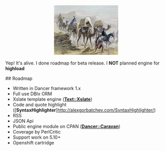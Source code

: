 <div align="center">
<img src="https://raw.githubusercontent.com/unStatiK/Caravan/master/public/caravan.jpg" alt="Caravan Logo" width="200" height="155"></img>
</div>

Yep! It's alive. I done roadmap for beta release.
I **NOT** planned engine for **highload**

<a name="Roadmap"/>
## Roadmap

- Written in Dancer framework 1.x
- Full use DBIx ORM
- Xslate template engine ([**Text::Xslate**](http://search.cpan.org/~syohex/Text-Xslate-3.3.3/))
- Code and quote highlight ([**SyntaxHighlighter**]http://alexgorbatchev.com/SyntaxHighlighter/)
- RSS
- JSON Api
- Public engine module on CPAN   ([**Dancer::Caravan**](http://search.cpan.org/~unstatik/))
- Coverage by PerlCritic
- Support work on 5.10+ 
- Openshift cartridge

